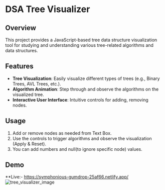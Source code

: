 # DSA Tree Visualizer

## Overview
This project provides a JavaScript-based tree data structure visualization tool for studying and understanding various tree-related algorithms and data structures.

## Features
- **Tree Visualization**: Easily visualize different types of trees (e.g., Binary Trees, AVL Trees, etc.).
- **Algorithm Animation**: Step through and observe the algorithms on the visualized tree.
- **Interactive User Interface**: Intuitive controls for adding, removing nodes.

## Usage
1. Add or remove nodes as needed from Text Box.
2. Use the controls to trigger algorithms and observe the visualization (Apply & Reset).
3. You can add numbers and null(to ignore specific node) values.

## Demo
**Live:- https://symphonious-gumdrop-25af66.netlify.app/
![tree_visualizer_image](https://github.com/Chaitanya1672/DSA_binary_tree_visualizer/assets/100834122/0c0710db-5190-47fd-a1df-8c3522544029)

